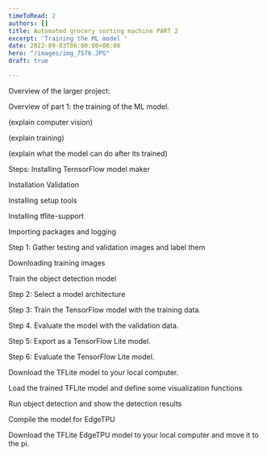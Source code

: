 ```yaml
---
timeToRead: 2
authors: []
title: Automated grocery sorting machine PART 2
excerpt: 'Training the ML model '
date: 2022-09-03T06:00:00+00:00
hero: "/images/img_7576.JPG"
draft: true

---
```

Overview of the larger project:

Overview of part 1: the training of the ML model.

(explain computer vision)

(explain training)

(explain what the model can do after its trained)

Steps:
Installing TernsorFlow model maker

Installation Validation

Installing setup tools

Installing tflite-support

Importing packages and logging

Step 1: Gather testing and validation images and label them

Downloading training images

Train the object detection model

Step 2: Select a model architecture

Step 3: Train the TensorFlow model with the training data.

Step 4. Evaluate the model with the validation data.

Step 5: Export as a TensorFlow Lite model.

Step 6: Evaluate the TensorFlow Lite model.

Download the TFLite model to your local computer.

Load the trained TFLite model and define some visualization functions

Run object detection and show the detection results

Compile the model for EdgeTPU

 Download the TFLite EdgeTPU model to your local computer and move it to the pi.